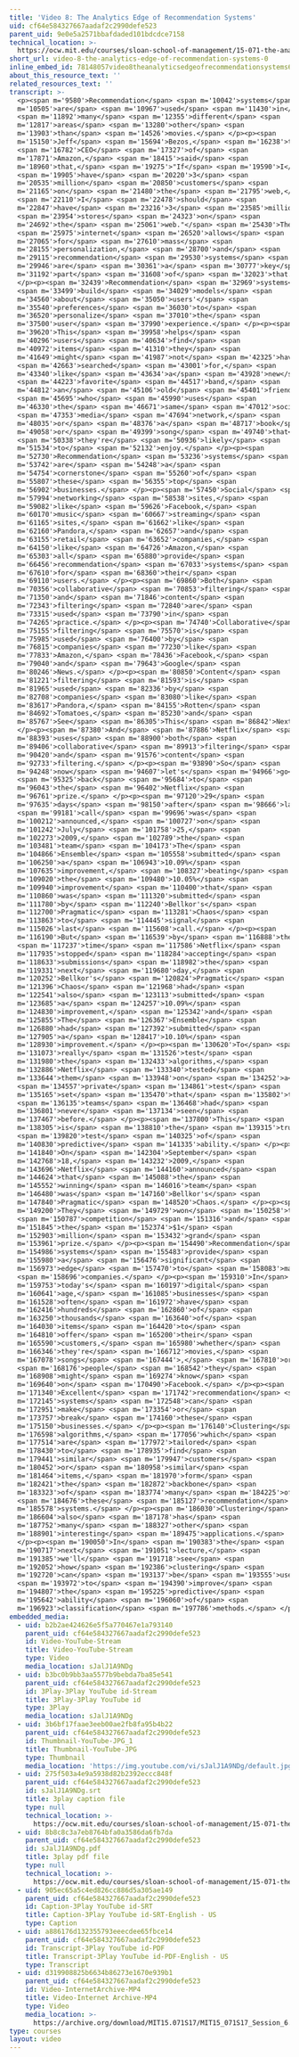 ```yaml
---
title: 'Video 8: The Analytics Edge of Recommendation Systems'
uid: cf64e584327667aadaf2c2990defe523
parent_uid: 9e0e5a2571bbafdaded101bdcdce7158
technical_location: >-
  https://ocw.mit.edu/courses/sloan-school-of-management/15-071-the-analytics-edge-spring-2017/clustering/recommendations-worth-a-million-an-introduction-to-clustering/video-8-the-analytics-edge-of-recommendation-systems/video-8-the-analytics-edge-of-recommendation-systems-0
short_url: video-8-the-analytics-edge-of-recommendation-systems-0
inline_embed_id: 78148057video8theanalyticsedgeofrecommendationsystems68737656
about_this_resource_text: ''
related_resources_text: ''
transcript: >-
  <p><span m='9580'>Recommendation</span> <span m='10042'>systems</span> <span
  m='10505'>are</span> <span m='10967'>used</span> <span m='11430'>in</span>
  <span m='11892'>many</span> <span m='12355'>different</span> <span
  m='12817'>areas</span> <span m='13280'>other</span> <span
  m='13903'>than</span> <span m='14526'>movies.</span> </p><p><span
  m='15150'>Jeff</span> <span m='15694'>Bezos,</span> <span m='16238'>the</span>
  <span m='16782'>CEO</span> <span m='17327'>of</span> <span
  m='17871'>Amazon,</span> <span m='18415'>said</span> <span
  m='18960'>that,</span> <span m='19275'>"If</span> <span m='19590'>I</span>
  <span m='19905'>have</span> <span m='20220'>3</span> <span
  m='20535'>million</span> <span m='20850'>customers</span> <span
  m='21165'>on</span> <span m='21480'>the</span> <span m='21795'>web,</span>
  <span m='22110'>I</span> <span m='22478'>should</span> <span
  m='22847'>have</span> <span m='23216'>3</span> <span m='23585'>million</span>
  <span m='23954'>stores</span> <span m='24323'>on</span> <span
  m='24692'>the</span> <span m='25061'>web."</span> <span m='25430'>The</span>
  <span m='25975'>internet</span> <span m='26520'>allows</span> <span
  m='27065'>for</span> <span m='27610'>mass</span> <span
  m='28155'>personalization,</span> <span m='28700'>and</span> <span
  m='29115'>recommendation</span> <span m='29530'>systems</span> <span
  m='29946'>are</span> <span m='30361'>a</span> <span m='30777'>key</span> <span
  m='31192'>part</span> <span m='31608'>of</span> <span m='32023'>that.</span>
  </p><p><span m='32439'>Recommendation</span> <span m='32969'>systems</span>
  <span m='33499'>build</span> <span m='34029'>models</span> <span
  m='34560'>about</span> <span m='35050'>users'</span> <span
  m='35540'>preferences</span> <span m='36030'>to</span> <span
  m='36520'>personalize</span> <span m='37010'>the</span> <span
  m='37500'>user</span> <span m='37990'>experience.</span> </p><p><span
  m='39620'>This</span> <span m='39958'>helps</span> <span
  m='40296'>users</span> <span m='40634'>find</span> <span
  m='40972'>items</span> <span m='41310'>they</span> <span
  m='41649'>might</span> <span m='41987'>not</span> <span m='42325'>have</span>
  <span m='42663'>searched</span> <span m='43001'>for,</span> <span
  m='43340'>like</span> <span m='43634'>a</span> <span m='43928'>new</span>
  <span m='44223'>favorite</span> <span m='44517'>band,</span> <span
  m='44812'>an</span> <span m='45106'>old</span> <span m='45401'>friend</span>
  <span m='45695'>who</span> <span m='45990'>uses</span> <span
  m='46330'>the</span> <span m='46671'>same</span> <span m='47012'>social</span>
  <span m='47353'>media</span> <span m='47694'>network,</span> <span
  m='48035'>or</span> <span m='48376'>a</span> <span m='48717'>book</span> <span
  m='49058'>or</span> <span m='49399'>song</span> <span m='49740'>that</span>
  <span m='50338'>they're</span> <span m='50936'>likely</span> <span
  m='51534'>to</span> <span m='52132'>enjoy.</span> </p><p><span
  m='52730'>Recommendation</span> <span m='53236'>systems</span> <span
  m='53742'>are</span> <span m='54248'>a</span> <span
  m='54754'>cornerstone</span> <span m='55260'>of</span> <span
  m='55807'>these</span> <span m='56355'>top</span> <span
  m='56902'>businesses.</span> </p><p><span m='57450'>Social</span> <span
  m='57994'>networking</span> <span m='58538'>sites,</span> <span
  m='59082'>like</span> <span m='59626'>Facebook,</span> <span
  m='60170'>music</span> <span m='60667'>streaming</span> <span
  m='61165'>sites,</span> <span m='61662'>like</span> <span
  m='62160'>Pandora,</span> <span m='62657'>and</span> <span
  m='63155'>retail</span> <span m='63652'>companies,</span> <span
  m='64150'>like</span> <span m='64726'>Amazon,</span> <span
  m='65303'>all</span> <span m='65880'>provide</span> <span
  m='66456'>recommendation</span> <span m='67033'>systems</span> <span
  m='67610'>for</span> <span m='68360'>their</span> <span
  m='69110'>users.</span> </p><p><span m='69860'>Both</span> <span
  m='70356'>collaborative</span> <span m='70853'>filtering</span> <span
  m='71350'>and</span> <span m='71846'>content</span> <span
  m='72343'>filtering</span> <span m='72840'>are</span> <span
  m='73315'>used</span> <span m='73790'>in</span> <span
  m='74265'>practice.</span> </p><p><span m='74740'>Collaborative</span> <span
  m='75155'>filtering</span> <span m='75570'>is</span> <span
  m='75985'>used</span> <span m='76400'>by</span> <span
  m='76815'>companies</span> <span m='77230'>like</span> <span
  m='77833'>Amazon,</span> <span m='78436'>Facebook,</span> <span
  m='79040'>and</span> <span m='79643'>Google</span> <span
  m='80246'>News.</span> </p><p><span m='80850'>Content</span> <span
  m='81221'>filtering</span> <span m='81593'>is</span> <span
  m='81965'>used</span> <span m='82336'>by</span> <span
  m='82708'>companies</span> <span m='83080'>like</span> <span
  m='83617'>Pandora,</span> <span m='84155'>Rotten</span> <span
  m='84692'>Tomatoes,</span> <span m='85230'>and</span> <span
  m='85767'>See</span> <span m='86305'>This</span> <span m='86842'>Next.</span>
  </p><p><span m='87380'>And</span> <span m='87886'>Netflix</span> <span
  m='88393'>uses</span> <span m='88900'>both</span> <span
  m='89406'>collaborative</span> <span m='89913'>filtering</span> <span
  m='90420'>and</span> <span m='91576'>content</span> <span
  m='92733'>filtering.</span> </p><p><span m='93890'>So</span> <span
  m='94248'>now</span> <span m='94607'>let's</span> <span m='94966'>go</span>
  <span m='95325'>back</span> <span m='95684'>to</span> <span
  m='96043'>the</span> <span m='96402'>Netflix</span> <span
  m='96761'>prize.</span> </p><p><span m='97120'>29</span> <span
  m='97635'>days</span> <span m='98150'>after</span> <span m='98666'>last</span>
  <span m='99181'>call</span> <span m='99696'>was</span> <span
  m='100212'>announced,</span> <span m='100727'>on</span> <span
  m='101242'>July</span> <span m='101758'>25,</span> <span
  m='102273'>2009,</span> <span m='102789'>the</span> <span
  m='103481'>team</span> <span m='104173'>The</span> <span
  m='104866'>Ensemble</span> <span m='105558'>submitted</span> <span
  m='106250'>a</span> <span m='106943'>10.09%</span> <span
  m='107635'>improvement,</span> <span m='108327'>beating</span> <span
  m='109020'>the</span> <span m='109480'>10.05%</span> <span
  m='109940'>improvement</span> <span m='110400'>that</span> <span
  m='110860'>was</span> <span m='111320'>submitted</span> <span
  m='111780'>by</span> <span m='112240'>Bellkor's</span> <span
  m='112700'>Pragmatic</span> <span m='113281'>Chaos</span> <span
  m='113863'>to</span> <span m='114445'>signal</span> <span
  m='115026'>last</span> <span m='115608'>call.</span> </p><p><span
  m='116190'>But</span> <span m='116539'>by</span> <span m='116888'>the</span>
  <span m='117237'>time</span> <span m='117586'>Netflix</span> <span
  m='117935'>stopped</span> <span m='118284'>accepting</span> <span
  m='118633'>submissions</span> <span m='118982'>the</span> <span
  m='119331'>next</span> <span m='119680'>day,</span> <span
  m='120252'>Bellkor's</span> <span m='120824'>Pragmatic</span> <span
  m='121396'>Chaos</span> <span m='121968'>had</span> <span
  m='122541'>also</span> <span m='123113'>submitted</span> <span
  m='123685'>a</span> <span m='124257'>10.09%</span> <span
  m='124830'>improvement,</span> <span m='125342'>and</span> <span
  m='125855'>The</span> <span m='126367'>Ensemble</span> <span
  m='126880'>had</span> <span m='127392'>submitted</span> <span
  m='127905'>a</span> <span m='128417'>10.10%</span> <span
  m='128930'>improvement.</span> </p><p><span m='130620'>To</span> <span
  m='131073'>really</span> <span m='131526'>test</span> <span
  m='131980'>the</span> <span m='132433'>algorithms,</span> <span
  m='132886'>Netflix</span> <span m='133340'>tested</span> <span
  m='133644'>them</span> <span m='133948'>on</span> <span m='134252'>a</span>
  <span m='134557'>private</span> <span m='134861'>test</span> <span
  m='135165'>set</span> <span m='135470'>that</span> <span m='135802'>the</span>
  <span m='136135'>teams</span> <span m='136468'>had</span> <span
  m='136801'>never</span> <span m='137134'>seen</span> <span
  m='137467'>before.</span> </p><p><span m='137800'>This</span> <span
  m='138305'>is</span> <span m='138810'>the</span> <span m='139315'>true</span>
  <span m='139820'>test</span> <span m='140325'>of</span> <span
  m='140830'>predictive</span> <span m='141335'>ability.</span> </p><p><span
  m='141840'>On</span> <span m='142304'>September</span> <span
  m='142768'>18,</span> <span m='143232'>2009,</span> <span
  m='143696'>Netflix</span> <span m='144160'>announced</span> <span
  m='144624'>that</span> <span m='145088'>the</span> <span
  m='145552'>winning</span> <span m='146016'>team</span> <span
  m='146480'>was</span> <span m='147160'>Bellkor's</span> <span
  m='147840'>Pragmatic</span> <span m='148520'>Chaos.</span> </p><p><span
  m='149200'>They</span> <span m='149729'>won</span> <span m='150258'>the</span>
  <span m='150787'>competition</span> <span m='151316'>and</span> <span
  m='151845'>the</span> <span m='152374'>$1</span> <span
  m='152903'>million</span> <span m='153432'>grand</span> <span
  m='153961'>prize.</span> </p><p><span m='154490'>Recommendation</span> <span
  m='154986'>systems</span> <span m='155483'>provide</span> <span
  m='155980'>a</span> <span m='156476'>significant</span> <span
  m='156973'>edge</span> <span m='157470'>to</span> <span m='158083'>many</span>
  <span m='158696'>companies.</span> </p><p><span m='159310'>In</span> <span
  m='159753'>today's</span> <span m='160197'>digital</span> <span
  m='160641'>age,</span> <span m='161085'>businesses</span> <span
  m='161528'>often</span> <span m='161972'>have</span> <span
  m='162416'>hundreds</span> <span m='162860'>of</span> <span
  m='163250'>thousands</span> <span m='163640'>of</span> <span
  m='164030'>items</span> <span m='164420'>to</span> <span
  m='164810'>offer</span> <span m='165200'>their</span> <span
  m='165590'>customers,</span> <span m='165980'>whether</span> <span
  m='166346'>they're</span> <span m='166712'>movies,</span> <span
  m='167078'>songs</span> <span m='167444'>,</span> <span m='167810'>or</span>
  <span m='168176'>people</span> <span m='168542'>they</span> <span
  m='168908'>might</span> <span m='169274'>know</span> <span
  m='169640'>on</span> <span m='170490'>Facebook.</span> </p><p><span
  m='171340'>Excellent</span> <span m='171742'>recommendation</span> <span
  m='172145'>systems</span> <span m='172548'>can</span> <span
  m='172951'>make</span> <span m='173354'>or</span> <span
  m='173757'>break</span> <span m='174160'>these</span> <span
  m='175150'>businesses.</span> </p><p><span m='176140'>Clustering</span> <span
  m='176598'>algorithms,</span> <span m='177056'>which</span> <span
  m='177514'>are</span> <span m='177972'>tailored</span> <span
  m='178430'>to</span> <span m='178935'>find</span> <span
  m='179441'>similar</span> <span m='179947'>customers</span> <span
  m='180452'>or</span> <span m='180958'>similar</span> <span
  m='181464'>items,</span> <span m='181970'>form</span> <span
  m='182421'>the</span> <span m='182872'>backbone</span> <span
  m='183323'>of</span> <span m='183774'>many</span> <span m='184225'>of</span>
  <span m='184676'>these</span> <span m='185127'>recommendation</span> <span
  m='185578'>systems.</span> </p><p><span m='186030'>Clustering</span> <span
  m='186604'>also</span> <span m='187178'>has</span> <span
  m='187752'>many</span> <span m='188327'>other</span> <span
  m='188901'>interesting</span> <span m='189475'>applications.</span>
  </p><p><span m='190050'>In</span> <span m='190383'>the</span> <span
  m='190717'>next</span> <span m='191051'>lecture,</span> <span
  m='191385'>we'll</span> <span m='191718'>see</span> <span
  m='192052'>how</span> <span m='192386'>clustering</span> <span
  m='192720'>can</span> <span m='193137'>be</span> <span m='193555'>used</span>
  <span m='193972'>to</span> <span m='194390'>improve</span> <span
  m='194807'>the</span> <span m='195225'>predictive</span> <span
  m='195642'>ability</span> <span m='196060'>of</span> <span
  m='196923'>classification</span> <span m='197786'>methods.</span> </p>
embedded_media:
  - uid: b2b2ae424626e5f5a770467e1a793140
    parent_uid: cf64e584327667aadaf2c2990defe523
    id: Video-YouTube-Stream
    title: Video-YouTube-Stream
    type: Video
    media_location: sJalJ1A9NDg
  - uid: b3bc0b9bb3aa5577b9bebda7ba85e541
    parent_uid: cf64e584327667aadaf2c2990defe523
    id: 3Play-3Play YouTube id-Stream
    title: 3Play-3Play YouTube id
    type: 3Play
    media_location: sJalJ1A9NDg
  - uid: 3b6bf17faae3eeb00ae2fb8fa95b4b22
    parent_uid: cf64e584327667aadaf2c2990defe523
    id: Thumbnail-YouTube-JPG_1
    title: Thumbnail-YouTube-JPG
    type: Thumbnail
    media_location: 'https://img.youtube.com/vi/sJalJ1A9NDg/default.jpg'
  - uid: 275f503a4e9a5938d82b2392eccc848f
    parent_uid: cf64e584327667aadaf2c2990defe523
    id: sJalJ1A9NDg.srt
    title: 3play caption file
    type: null
    technical_location: >-
      https://ocw.mit.edu/courses/sloan-school-of-management/15-071-the-analytics-edge-spring-2017/clustering/recommendations-worth-a-million-an-introduction-to-clustering/video-8-the-analytics-edge-of-recommendation-systems/video-8-the-analytics-edge-of-recommendation-systems-0/sJalJ1A9NDg.srt
  - uid: 8b8c8c3a7eb8764bfa0a3586da6fb7da
    parent_uid: cf64e584327667aadaf2c2990defe523
    id: sJalJ1A9NDg.pdf
    title: 3play pdf file
    type: null
    technical_location: >-
      https://ocw.mit.edu/courses/sloan-school-of-management/15-071-the-analytics-edge-spring-2017/clustering/recommendations-worth-a-million-an-introduction-to-clustering/video-8-the-analytics-edge-of-recommendation-systems/video-8-the-analytics-edge-of-recommendation-systems-0/sJalJ1A9NDg.pdf
  - uid: 905ec65a5c4ed826cc886d5a305ae149
    parent_uid: cf64e584327667aadaf2c2990defe523
    id: Caption-3Play YouTube id-SRT
    title: Caption-3Play YouTube id-SRT-English - US
    type: Caption
  - uid: a886176d132355793eeecdee65fbce14
    parent_uid: cf64e584327667aadaf2c2990defe523
    id: Transcript-3Play YouTube id-PDF
    title: Transcript-3Play YouTube id-PDF-English - US
    type: Transcript
  - uid: d319908825b6634b86273e1670e939b1
    parent_uid: cf64e584327667aadaf2c2990defe523
    id: Video-InternetArchive-MP4
    title: Video-Internet Archive-MP4
    type: Video
    media_location: >-
      https://archive.org/download/MIT15.071S17/MIT15_071S17_Session_6.2.15_300k.mp4
type: courses
layout: video
---
```

